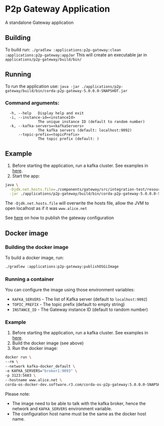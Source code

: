 # P2p Gateway Application
A standalone Gateway application

## Building
To build run:
`./gradlew :applications:p2p-gateway:clean :applications:p2p-gateway:appJar`
This will create an executable jar in `applications/p2p-gateway/build/bin/` 

## Running
To run the application use:
`java -jar ./applications/p2p-gateway/build/bin/corda-p2p-gateway-5.0.0.0-SNAPSHOT.jar`

### Command arguments:
```
  -h, --help   Display help and exit
  -i, --instance-id=<instanceId>
               The unique instance ID (default to random number)
  -k, --kafka-servers=<kafkaServers>
               The kafka servers (default: localhost:9092)
      --topic-prefix=<topicPrefix>
               The topic prefix (default: )
```

## Example
1. Before starting the application, run a kafka cluster. See examples in [here](../../testing/message-patterns/README.md).
2. Start the app:
```bash
java \
  -Djdk.net.hosts.file=./components/gateway/src/integration-test/resources/hosts \
  -jar ./applications/p2p-gateway/build/bin/corda-p2p-gateway-5.0.0.0-SNAPSHOT.jar
```

The `-Djdk.net.hosts.file` will overwrite the hosts file, allow the JVM to open localhost as if it was `www.alice.net`

See [here](../tools/p2p-test/configuration-publisher/README.md) on how to publish the gateway configuration


## Docker image
### Building the docker image
To build a docker image, run:
```bash
./gradlew :applications:p2p-gateway:publishOSGiImage
```

### Running a container
You can configure the image using those environment variables:
* `KAFKA_SERVERS` - The list of Kafka server (default to `localhost:9092`)
* `TOPIC_PREFIX` - The topic prefix (default to empty string)
* `INSTANCE_ID` - The Gateway instance ID (default to random number)

### Example
1. Before starting the application, run a kafka cluster. See examples in [here](../../testing/message-patterns/README.md).
2. Build the docker image (see above)
3. Run the docker image:
```bash
docker run \
--rm \
--network kafka-docker_default \
-e KAFKA_SERVERS="broker1:9093" \
-p 3123:5603 \
--hostname www.alice.net \
corda-os-docker-dev.software.r3.com/corda-os-p2p-gateway:5.0.0.0-SNAPSHOT
```
Please note:
* The image need to be able to talk with the kafka broker, hence the network and `KAFKA_SERVERS` environment variable.
* The configuration host name must be the same as the docker host name.
